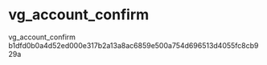 # vg_account_confirm
vg_account_confirm
b1dfd0b0a4d52ed000e317b2a13a8ac6859e500a754d696513d4055fc8cb929a

